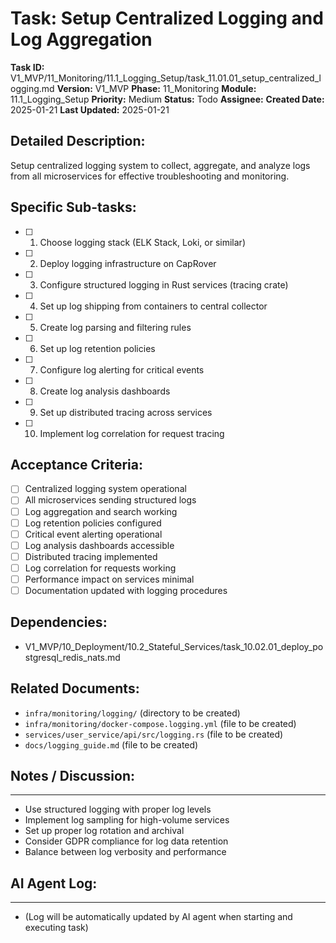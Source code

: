 # Task: Setup Centralized Logging and Log Aggregation

**Task ID:** V1_MVP/11_Monitoring/11.1_Logging_Setup/task_11.01.01_setup_centralized_logging.md
**Version:** V1_MVP
**Phase:** 11_Monitoring
**Module:** 11.1_Logging_Setup
**Priority:** Medium
**Status:** Todo
**Assignee:**
**Created Date:** 2025-01-21
**Last Updated:** 2025-01-21

## Detailed Description:
Setup centralized logging system to collect, aggregate, and analyze logs from all microservices for effective troubleshooting and monitoring.

## Specific Sub-tasks:
- [ ] 1. Choose logging stack (ELK Stack, Loki, or similar)
- [ ] 2. Deploy logging infrastructure on CapRover
- [ ] 3. Configure structured logging in Rust services (tracing crate)
- [ ] 4. Set up log shipping from containers to central collector
- [ ] 5. Create log parsing and filtering rules
- [ ] 6. Set up log retention policies
- [ ] 7. Configure log alerting for critical events
- [ ] 8. Create log analysis dashboards
- [ ] 9. Set up distributed tracing across services
- [ ] 10. Implement log correlation for request tracing

## Acceptance Criteria:
- [ ] Centralized logging system operational
- [ ] All microservices sending structured logs
- [ ] Log aggregation and search working
- [ ] Log retention policies configured
- [ ] Critical event alerting operational
- [ ] Log analysis dashboards accessible
- [ ] Distributed tracing implemented
- [ ] Log correlation for requests working
- [ ] Performance impact on services minimal
- [ ] Documentation updated with logging procedures

## Dependencies:
- V1_MVP/10_Deployment/10.2_Stateful_Services/task_10.02.01_deploy_postgresql_redis_nats.md

## Related Documents:
- `infra/monitoring/logging/` (directory to be created)
- `infra/monitoring/docker-compose.logging.yml` (file to be created)
- `services/user_service/api/src/logging.rs` (file to be created)
- `docs/logging_guide.md` (file to be created)

## Notes / Discussion:
---
* Use structured logging with proper log levels
* Implement log sampling for high-volume services
* Set up proper log rotation and archival
* Consider GDPR compliance for log data retention
* Balance between log verbosity and performance

## AI Agent Log:
---
* (Log will be automatically updated by AI agent when starting and executing task)
